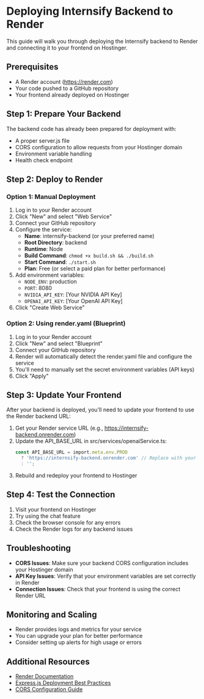 # Deploying Internsify Backend to Render

This guide will walk you through deploying the Internsify backend to Render and connecting it to your frontend on Hostinger.

## Prerequisites

- A Render account (https://render.com)
- Your code pushed to a GitHub repository
- Your frontend already deployed on Hostinger

## Step 1: Prepare Your Backend

The backend code has already been prepared for deployment with:
- A proper server.js file
- CORS configuration to allow requests from your Hostinger domain
- Environment variable handling
- Health check endpoint

## Step 2: Deploy to Render

### Option 1: Manual Deployment

1. Log in to your Render account
2. Click "New" and select "Web Service"
3. Connect your GitHub repository
4. Configure the service:
   - **Name**: internsify-backend (or your preferred name)
   - **Root Directory**: backend
   - **Runtime**: Node
   - **Build Command**: `chmod +x build.sh && ./build.sh`
   - **Start Command**: `./start.sh`
   - **Plan**: Free (or select a paid plan for better performance)
5. Add environment variables:
   - `NODE_ENV`: production
   - `PORT`: 8080
   - `NVIDIA_API_KEY`: [Your NVIDIA API Key]
   - `OPENAI_API_KEY`: [Your OpenAI API Key]
6. Click "Create Web Service"

### Option 2: Using render.yaml (Blueprint)

1. Log in to your Render account
2. Click "New" and select "Blueprint"
3. Connect your GitHub repository
4. Render will automatically detect the render.yaml file and configure the service
5. You'll need to manually set the secret environment variables (API keys)
6. Click "Apply"

## Step 3: Update Your Frontend

After your backend is deployed, you'll need to update your frontend to use the Render backend URL:

1. Get your Render service URL (e.g., https://internsify-backend.onrender.com)
2. Update the API_BASE_URL in src/services/openaiService.ts:
   ```typescript
   const API_BASE_URL = import.meta.env.PROD
     ? 'https://internsify-backend.onrender.com' // Replace with your actual Render URL
     : '';
   ```
3. Rebuild and redeploy your frontend to Hostinger

## Step 4: Test the Connection

1. Visit your frontend on Hostinger
2. Try using the chat feature
3. Check the browser console for any errors
4. Check the Render logs for any backend issues

## Troubleshooting

- **CORS Issues**: Make sure your backend CORS configuration includes your Hostinger domain
- **API Key Issues**: Verify that your environment variables are set correctly in Render
- **Connection Issues**: Check that your frontend is using the correct Render URL

## Monitoring and Scaling

- Render provides logs and metrics for your service
- You can upgrade your plan for better performance
- Consider setting up alerts for high usage or errors

## Additional Resources

- [Render Documentation](https://render.com/docs)
- [Express.js Deployment Best Practices](https://expressjs.com/en/advanced/best-practice-performance.html)
- [CORS Configuration Guide](https://developer.mozilla.org/en-US/docs/Web/HTTP/CORS)

